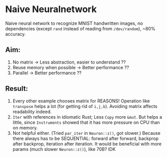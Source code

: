 # Naive Neuralnetwork

Naive neural network to recognize MNIST handwritten images, no dependencies (except `rand` instead of reading from `/dev/random`), ~80% accuracy.

## Aim: 

1. No matrix -> Less abstraction, easier to understand ??
1. Reuse memory when possible -> Better performance ??
1. Parallel -> Better performance ??

## Result:

1. Every other example chooses matrix for REASONS! Operation like `transpose` helps a lot (for getting rid of `i,j,k`). Avoiding matrix affects readability indeed.
1. `Iter` with references in idiomatic Rust; Less `Copy` more `&mut`. But helps a little, since `Instruments` showed that it has more pressure on CPU than on memory.
1. Not helpful either. (Tried `par_iter` in `Neuron::z()`, got slower.) Because there always has to be SEQUENTIAL: forward after forward, backprop after backprop, iteration after iteration. It would be beneficial with more params (much slower `Neuron::z()`), like 70B? IDK
